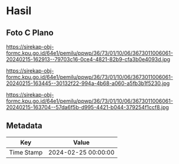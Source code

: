 # Hasil

## Foto C Plano

https://sirekap-obj-formc.kpu.go.id/64e1/pemilu/ppwp/36/73/01/10/06/3673011006061-20240215-162913--79703c16-0ce4-4821-82b9-cfa3b0e4093d.jpg

https://sirekap-obj-formc.kpu.go.id/64e1/pemilu/ppwp/36/73/01/10/06/3673011006061-20240215-163445--30132f22-994a-4b68-a060-a5fb3b1f5230.jpg

https://sirekap-obj-formc.kpu.go.id/64e1/pemilu/ppwp/36/73/01/10/06/3673011006061-20240215-163704--57da6f5b-d995-4421-b044-379254f1ccf8.jpg


## Metadata

| Key        | Value               |
| ---------- | ------------------- |
| Time Stamp | 2024-02-25 00:00:00 |



